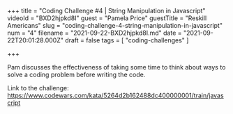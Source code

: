 +++
title = "Coding Challenge #4 | String Manipulation in Javascript"
videoId = "BXD2hjpkd8I"
guest = "Pamela Price"
guestTitle = "Reskill Americans"
slug = "coding-challenge-4-string-manipulation-in-javascript"
num = "4"
filename = "2021-09-22-BXD2hjpkd8I.md"
date = "2021-09-22T20:01:28.000Z"
draft = false
tags = [ "coding-challenges" ]

+++

Pam discusses the effectiveness of taking some time to think about ways to solve a coding problem before writing the code.

Link to the challenge: 
https://www.codewars.com/kata/5264d2b162488dc400000001/train/javascript
